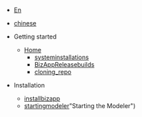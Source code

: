 * [En](#github-and-git-tools)
* [chinese](/zh-cn/)

* Getting started

  * [Home](/)
	* [systeminstallations](systemsetup.md "System Installation")
	* [BizAppReleasebuilds](bizappbuilds.md "BizAPP Release Builds")
 	* [cloning_repo](clonerepo.md "Cloning the Build")
* Installation
	* [installbizapp](installbizapp.md "Installing BizAPP")
	* [startingmodeler](startmodeler.md)"Starting the Modeler")